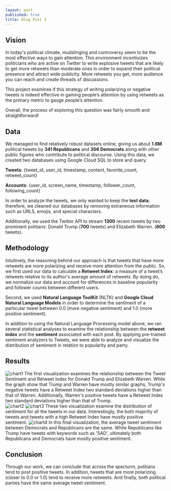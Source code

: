 ```yaml
---
layout: post
published: true
title: Blog Post 3
---
```

## Vision

In today's political climate, mudslinging and controversy seem to be the most effective ways to gain attention. This environment incentivizes politicians who are active on Twitter to write explosive tweets that are likely to get more retweets than moderate ones in order to expand their political presence and attract wide publicity. More retweets you get, more audience you can reach and create threads of discussions.

This project examines if this strategy of writing polarizing or negative tweets is indeed effective in gaining people’s attention by using retweets as the primary metric to gauge people’s attention.

Overall, the process of exploring this question was fairly smooth and straightforward! 

## Data
We managed to find relatively robust datasets online, giving us about **1.6M** political tweets by **341 Republicans** and **306 Democrats** along with other public figures who contribute to political discourse.  Using this data, we created two databases using Google Cloud SQL to store and query. 

**Tweets**: {tweet_id, user_id, timestamp, content, favorite_count, retweet_count}

**Accounts**:  {user_id, screen_name, timestamp, follower_count, following_count}

In order to analyze the tweets, we only wanted to keep the **text data**; therefore, we cleaned our databases by removing extraneous information such as URLS, emojis, and special characters.

Additionally, we used the Twitter API to stream **1300** recent tweets by two prominent politians: Donald Trump (**700** tweets) and Elizabeth Warren. (**600** tweets).

## Methodology

Intuitively, the reasoning behind our approach is that tweets that have more retweets are more polarizing and receive more attention from the public. So, we first used our data to calculate a **Retweet Index**: a measure of a tweet’s retweets relative to its author's average amount of retweets. By doing do, we normalize our data and account for differences in baseline popularity and follower counts between different users.

Second, we used **Natural Language ToolKit** (NLTK) and **Google Cloud Natural Language Models** in order to determine the sentiment of a particular tweet between 0.0 (more negative sentiment) and 1.0 (more positive sentiment). 

In addition to using the Natural Language Processing model above, we ran several statistical analyses to examine the relationship between the **retweet index** and the **sentiment** associated with each post. By applying pre-trained sentiment analyzers to Tweets, we were able to analyze and visualize the distribution of sentiment in relation to popularity and party. 

## Results
![chart1](https://Leo-Ryu.github.io/cs1951a-final-blog/media/chart1.png)
The first visualization examines the relationship between the Tweet Sentiment and Retweet Index for Donald Trump and Elizabeth Warren. While the graph show that Trump and Warren have mostly similar graphs, Trump's negative tweets have a Retweet Index two standard deviations higher than that of Warren. Additionally, Warren's positive tweets have a Retweet Index two standard deviations higher than that of Trump.  
![chart2](https://Leo-Ryu.github.io/cs1951a-final-blog/media/chart2.png)
![chart3](https://Leo-Ryu.github.io/cs1951a-final-blog/media/chart3.png)
These two visualization examine the distribution of sentiment for all the tweets in our data. Interestingly, the both majority of tweets and tweets with a high Retweet Index have mostly positive sentiment.
![chart4](https://Leo-Ryu.github.io/cs1951a-final-blog/media/chart4.png)
In this final visualization, the average tweet sentiment between Democrats and Republicans are the same. While Republicans like Trump have tweets with keywords such as 'SAD', ultimately both Republicans and Democrats have mostly positive sentiment. 

## Conclusion
Through our work, we can conclude that across the specturm, politians tend to post positive tweets. In addition, tweets that are more polarizing (closer to 0.0 or 1.0) tend to receive more retweets. And finally, both political parties have the same average tweet sentiment. 
